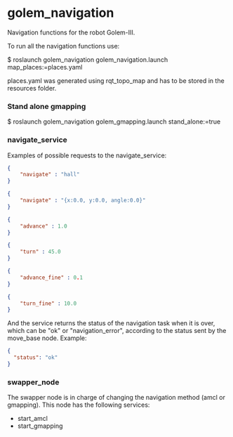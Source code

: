 # golem_navigation
Navigation functions for the robot Golem-III.

To run all the navigation functions use:

$ roslaunch golem_navigation golem_navigation.launch map_places:=places.yaml

places.yaml was generated using rqt_topo_map and has to be stored in the resources folder.

### Stand alone gmapping

$ roslaunch golem_navigation golem_gmapping.launch stand_alone:=true

### navigate_service

Examples of possible requests to the navigate_service:

```json
{
    "navigate" : "hall"
}
```
```json
{
    "navigate" : "{x:0.0, y:0.0, angle:0.0}"
}
```
```json
{
    "advance" : 1.0
}
```
```json
{
    "turn" : 45.0
}
```
```json
{
    "advance_fine" : 0.1
}
```
```json
{
    "turn_fine" : 10.0
}
```

And the service returns the status of the navigation task when it is over, which can be "ok" or "navigation_error", according to the status sent by the move_base node. Example:
```json
{
  "status": "ok"
}
```

### swapper_node

The swapper node is in charge of changing the navigation method (amcl or gmapping). This node has the following services:

* start_amcl
* start_gmapping
